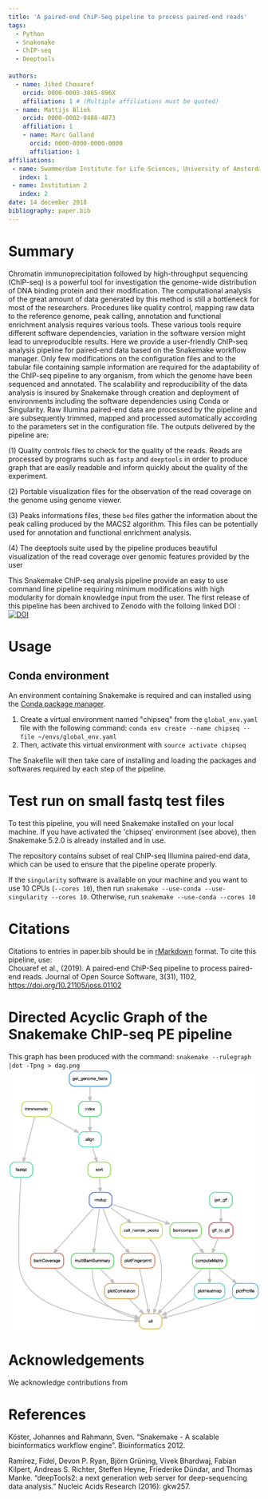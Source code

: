 ```yaml
---
title: 'A paired-end ChiP-Seq pipeline to process paired-end reads'
tags:
  - Python
  - Snakemake
  - ChIP-seq
  - Deeptools

authors:
  - name: Jihed Chouaref
    orcid: 0000-0003-3865-896X
    affiliation: 1 # (Multiple affiliations must be quoted)
  - name: Mattijs Bliek
    orcid: 0000-0002-0488-4873
    affiliation: 1
    - name: Marc Galland
      orcid: 0000-0000-0000-0000
      affiliation: 1
affiliations:
 - name: Swammerdam Institute for Life Sciences, University of Amsterdam
   index: 1
 - name: Institution 2
   index: 2
date: 14 december 2018
bibliography: paper.bib
---
```


# Summary

Chromatin immunoprecipitation followed by high-throughput sequencing (ChIP-seq) is a powerful tool for investigation the genome-wide distribution of DNA binding protein and their modification. The computational analysis of the great amount of data generated by this method is still a bottleneck for most of the researchers. Procedures like quality control, mapping raw data to the reference genome, peak calling, annotation and functional enrichment analysis requires various tools. These various tools require different software dependencies, variation in the software version might lead to unreproducible results.
Here we provide a user-friendly ChIP-seq analysis pipeline for paired-end data based on the Snakemake workflow manager. Only few modifications on the configuration files and to the tabular file containing sample information are required for the adaptability of the ChIP-seq pipeline to any organism, from which the genome have been sequenced and annotated.
The scalability and reproducibility of the data analysis is insured by Snakemake through creation and deployment of environments including the software dependencies using Conda or Singularity.
Raw Illumina paired-end data are processed by the pipeline and are subsequently trimmed, mapped and processed automatically according to the parameters set in the configuration file.
The outputs delivered by the pipeline are:

(1)	Quality controls files to check for the quality of the reads. Reads are processed by programs such as `fastp` and `deeptools` in order to produce graph that are easily readable and inform quickly about the quality of the experiment.

(2)	Portable visualization files for the observation of the read coverage on the genome using genome viewer.

(3)	Peaks informations files, these `bed` files gather the information about the peak calling produced by the MACS2 algorithm. This files can be potentially used for annotation and functional enrichment analysis.

(4)	The deeptools suite used by the pipeline produces beautiful visualization of the read coverage over genomic features provided by the user

This Snakemake ChIP-seq analysis pipeline provide an easy to use command line pipeline requiring minimum modifications with high modularity for domain knowledge input from the user. The first release of this pipeline has been archived to Zenodo with the folloing linked DOI : [![DOI](https://zenodo.org/badge/141444770.svg)](https://zenodo.org/badge/latestdoi/141444770)


# Usage

## Conda environment

An environment containing Snakemake is required and can installed using the [Conda package manager](https://conda.io/docs/using/envs.html).
1. Create a virtual environment named "chipseq" from the `global_env.yaml` file with the following command: `conda env create --name chipseq --file ~/envs/global_env.yaml`
2. Then, activate this virtual environment with `source activate chipseq`

The Snakefile will then take care of installing and loading the packages and softwares required by each step of the pipeline.

# Test run on small fastq test files

To test this pipeline, you will need Snakemake installed on your local machine. If you have activated the 'chipseq' environment (see above), then Snakemake 5.2.0 is already installed and in use.    

The repository contains subset of real ChIP-seq Illumina paired-end data, which can be used to ensure that the pipeline
operate properly.

If the `singularity` software is available on your machine and you want to use 10 CPUs (`--cores 10`), then run `snakemake --use-conda --use-singularity --cores 10`. Otherwise, run `snakemake --use-conda --cores 10`

# Citations

Citations to entries in paper.bib should be in
[rMarkdown](http://rmarkdown.rstudio.com/authoring_bibliographies_and_citations.html)
format.
To cite this pipeline, use:  
Chouaref et al., (2019). A paired-end ChiP-Seq pipeline to process paired-end reads.
Journal of Open Source Software, 3(31), 1102, https://doi.org/10.21105/joss.01102

# Directed Acyclic Graph of the Snakemake ChIP-seq PE pipeline

This graph has been produced with the command: `snakemake --rulegraph |dot -Tpng > dag.png`
![](dag.png)

# Acknowledgements

We acknowledge contributions from

# References

Köster, Johannes and Rahmann, Sven. “Snakemake - A scalable bioinformatics workflow engine”. Bioinformatics 2012.

Ramírez, Fidel, Devon P. Ryan, Björn Grüning, Vivek Bhardwaj, Fabian Kilpert, Andreas S. Richter, Steffen Heyne, Friederike Dündar, and Thomas Manke. “deepTools2: a next generation web server for deep-sequencing data analysis.” Nucleic Acids Research (2016): gkw257.

